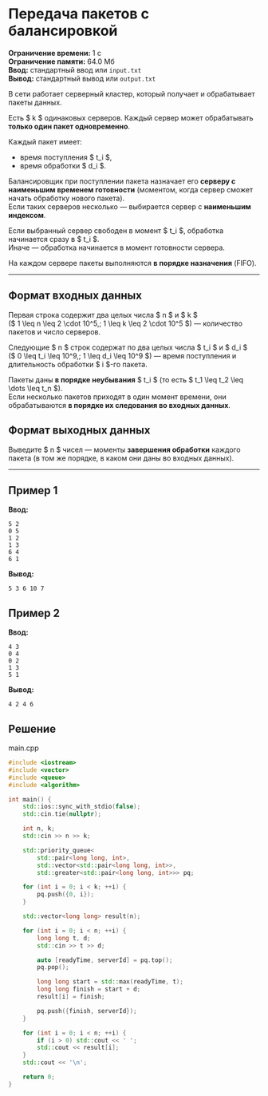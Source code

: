 # Передача пакетов с балансировкой

**Ограничение времени:** 1 с  
**Ограничение памяти:** 64.0 Мб  
**Ввод:** стандартный ввод или `input.txt`  
**Вывод:** стандартный вывод или `output.txt`

В сети работает серверный кластер, который получает и обрабатывает пакеты данных.

Есть $ k $ одинаковых серверов. Каждый сервер может обрабатывать **только один пакет одновременно**.

Каждый пакет имеет:
- время поступления $ t_i $,
- время обработки $ d_i $.

Балансировщик при поступлении пакета назначает его **серверу с наименьшим временем готовности** (моментом, когда сервер сможет начать обработку нового пакета).  
Если таких серверов несколько — выбирается сервер с **наименьшим индексом**.

Если выбранный сервер свободен в момент $ t_i $, обработка начинается сразу в $ t_i $.  
Иначе — обработка начинается в момент готовности сервера.

На каждом сервере пакеты выполняются **в порядке назначения** (FIFO).

---

## Формат входных данных

Первая строка содержит два целых числа $ n $ и $ k $  
($ 1 \leq n \leq 2 \cdot 10^5,\; 1 \leq k \leq 2 \cdot 10^5 $) — количество пакетов и число серверов.

Следующие $ n $ строк содержат по два целых числа $ t_i $ и $ d_i $  
($ 0 \leq t_i \leq 10^9,\; 1 \leq d_i \leq 10^9 $) — время поступления и длительность обработки $ i $-го пакета.

Пакеты даны **в порядке неубывания** $ t_i $ (то есть $ t_1 \leq t_2 \leq \dots \leq t_n $).  
Если несколько пакетов приходят в один момент времени, они обрабатываются **в порядке их следования во входных данных**.

## Формат выходных данных

Выведите $ n $ чисел — моменты **завершения обработки** каждого пакета (в том же порядке, в каком они даны во входных данных).

---

## Пример 1

**Ввод:**
```
5 2
0 5
1 2
1 3
6 4
6 1
```

**Вывод:**
```
5 3 6 10 7
```

## Пример 2

**Ввод:**
```
4 3
0 4
0 2
1 3
5 1
```

**Вывод:**
```
4 2 4 6
```
## Решение

main.cpp
```cpp
#include <iostream>
#include <vector>
#include <queue>
#include <algorithm>

int main() {
    std::ios::sync_with_stdio(false);
    std::cin.tie(nullptr);

    int n, k;
    std::cin >> n >> k;

    std::priority_queue<
        std::pair<long long, int>,
        std::vector<std::pair<long long, int>>,
        std::greater<std::pair<long long, int>>> pq;

    for (int i = 0; i < k; ++i) {
        pq.push({0, i});
    }

    std::vector<long long> result(n);

    for (int i = 0; i < n; ++i) {
        long long t, d;
        std::cin >> t >> d;

        auto [readyTime, serverId] = pq.top();
        pq.pop();

        long long start = std::max(readyTime, t);
        long long finish = start + d;
        result[i] = finish;

        pq.push({finish, serverId});
    }

    for (int i = 0; i < n; ++i) {
        if (i > 0) std::cout << ' ';
        std::cout << result[i];
    }
    std::cout << '\n';

    return 0;
}
```
